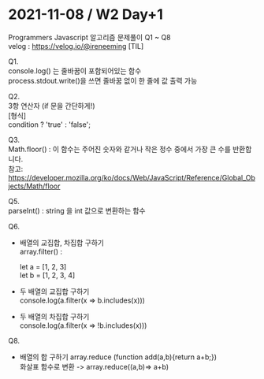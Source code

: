 # 2021-11-08 / W2 Day+1
Programmers Javascript 알고리즘 문제풀이 Q1 ~ Q8</br>
velog : https://velog.io/@ireneeming
[TIL]

Q1.</br>
console.log() 는 줄바꿈이 포함되어있는 함수</br>
process.stdout.write()을 쓰면 줄바꿈 없이 한 줄에 값 출력 가능

Q2.</br>
3항 연산자 (if 문을 간단하게!)</br>
[형식]</br>
condition ? 'true' : 'false';

Q3.</br>
Math.floor() : 이 함수는 주어진 숫자와 같거나 작은 정수 중에서 가장 큰 수를 반환합니다.</br>
참고: https://developer.mozilla.org/ko/docs/Web/JavaScript/Reference/Global_Objects/Math/floor

Q5. </br>
parseInt() : string 을 int 값으로 변환하는 함수

Q6.</br>
* 배열의 교집합, 차집합 구하기</br>
array.filter() : 

  let a = [1, 2, 3]</br>
  let b = [1, 2, 3, 4]

* 두 배열의 교집합 구하기</br>
console.log(a.filter(x => b.includes(x)))

* 두 배열의 차집합 구하기 </br>
console.log(a.filter(x => !b.includes(x)))

Q8.
* 배열의 합 구하기
array.reduce (function add(a,b){return a+b;})</br>
화살표 함수로 변환 -> array.reduce((a,b)=> a+b)





